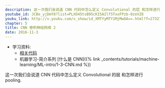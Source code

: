 ```yaml
---
description: 这一次我们会说道 CNN 代码中怎么定义 Convolutional 的层 和怎样进行 pooling.
youtube_id: JCBe_yjDmY8?list=PLXO45tsB95cKI5AIlf5TxxFPzb-0zeVZ8
youku_link: http://v.youku.com/v_show/id_XMTYyMTY1MjMwOA==.html?f=27327189&o=1
chapter: 5
title: CNN 卷积神经网络 2
date: 2016-11-3
---
```

* 学习资料:
  * [相关代码](https://github.com/MorvanZhou/tutorials/tree/master/tensorflowTUT/tf18_CNN2)
  * 机器学习-简介系列 [什么是 CNN]({% link _contents/tutorials/machine-learning/ML-intro/1-3-CNN.md %})
  
这一次我们会说道 CNN 代码中怎么定义 Convolutional 的层 和怎样进行 pooling.

